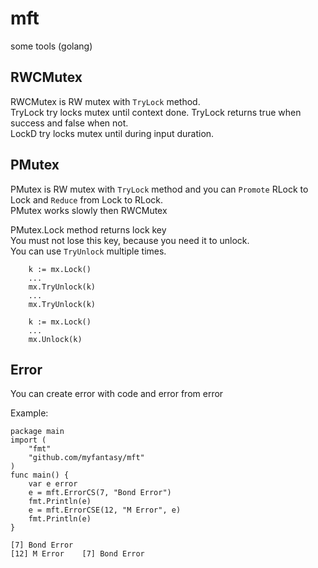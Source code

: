 # mft
some tools (golang)

## RWCMutex
RWCMutex is RW mutex with `TryLock` method.  
TryLock try locks mutex until context done. TryLock returns true when success and false when not.  
LockD try locks mutex until during input duration.  

## PMutex
PMutex is RW mutex with `TryLock` method and you can `Promote` RLock to Lock and `Reduce` from Lock to RLock.  
PMutex works slowly then RWCMutex  

PMutex.Lock method returns lock key  
You must not lose this key, because you need it to unlock.  
You can use `TryUnlock` multiple times.

```
	k := mx.Lock()
    ...
	mx.TryUnlock(k)
    ...
	mx.TryUnlock(k)
```
```
	k := mx.Lock()
    ...
	mx.Unlock(k)
```


## Error
You can create error with code and error from error  

Example:  
```
package main
import (
	"fmt"
	"github.com/myfantasy/mft"
)
func main() {
	var e error
	e = mft.ErrorCS(7, "Bond Error")
	fmt.Println(e)
	e = mft.ErrorCSE(12, "M Error", e)
	fmt.Println(e)
}
```
```
[7] Bond Error
[12] M Error    [7] Bond Error
```


